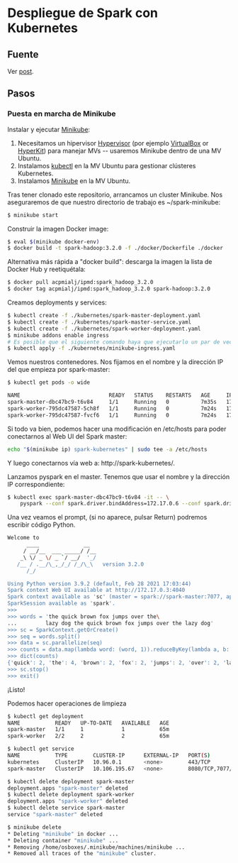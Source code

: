 # Despliegue de Spark con Kubernetes

## Fuente

Ver [post](https://testdriven.io/deploying-spark-on-kubernetes).

## Pasos

### Puesta en marcha de Minikube

Instalar y ejecutar [Minikube](https://kubernetes.io/docs/setup/minikube/):

1. Necesitamos un hipervisor  [Hypervisor](https://kubernetes.io/docs/tasks/tools/install-minikube/#install-a-hypervisor) (por ejemplo [VirtualBox](https://www.virtualbox.org/wiki/Downloads) or [HyperKit](https://github.com/moby/hyperkit)) para manejar MVs -- usaremos Minikube dentro de una MV Ubuntu.
1. Instalamos [kubectl](https://kubernetes.io/docs/tasks/tools/install-kubectl/) en la MV Ubuntu para gestionar clústeres Kubernetes.
1. Instalamos [Minikube](https://github.com/kubernetes/minikube/releases) en la MV Ubuntu.

Tras tener clonado este repositorio, arrancamos un cluster Minikube. Nos aseguraremos de que nuestro directorio de trabajo es ~/spark-minikube:

```sh
$ minikube start
```

Construir la imagen Docker image:

```sh
$ eval $(minikube docker-env)
$ docker build -t spark-hadoop:3.2.0 -f ./docker/Dockerfile ./docker
```

Alternativa más rápida a "docker build": descarga la imagen la lista de Docker Hub y reetiquétala:
```sh
$ docker pull acpmialj/ipmd:spark_hadoop_3.2.0
$ docker tag acpmialj/ipmd:spark_hadoop_3.2.0 spark-hadoop:3.2.0
```


Creamos deployments y services:

```sh
$ kubectl create -f ./kubernetes/spark-master-deployment.yaml
$ kubectl create -f ./kubernetes/spark-master-service.yaml
$ kubectl create -f ./kubernetes/spark-worker-deployment.yaml
$ minikube addons enable ingress
# Es posible que el siguiente comando haya que ejecutarlo un par de veces, tarda
$ kubectl apply -f ./kubernetes/minikube-ingress.yaml
```

Vemos nuestros contenedores. Nos fijamos en el nombre y la dirección IP del que empieza por spark-master:
```sh
$ kubectl get pods -o wide

NAME                            READY   STATUS    RESTARTS   AGE     IP           NODE       NOMINATED NODE   READINESS GATES
spark-master-dbc47bc9-t6v84     1/1     Running   0          7m35s   172.17.0.6   minikube   <none>           <none>
spark-worker-795dc47587-5ch8f   1/1     Running   0          7m24s   172.17.0.9   minikube   <none>           <none>
spark-worker-795dc47587-fvcf6   1/1     Running   0          7m24s   172.17.0.7   minikube   <none>           <none>
```

Si todo va bien, podemos hacer una modificación en /etc/hosts para poder conectarnos al Web UI del Spark master:
```sh
echo "$(minikube ip) spark-kubernetes" | sudo tee -a /etc/hosts
```
Y luego conectarnos vía web a: http://spark-kubernetes/. 

Lanzamos pyspark en el master. Tenemos que usar el nombre y la dirección IP correspondiente:

```sh
$ kubectl exec spark-master-dbc47bc9-t6v84 -it -- \
    pyspark --conf spark.driver.bindAddress=172.17.0.6 --conf spark.driver.host=172.17.0.6
```

Una vez veamos el prompt, (si no aparece, pulsar Return) podremos escribir código Python.

```sh
Welcome to
      ____              __
     / __/__  ___ _____/ /__
    _\ \/ _ \/ _ `/ __/  '_/
   /__ / .__/\_,_/_/ /_/\_\   version 3.2.0
      /_/

Using Python version 3.9.2 (default, Feb 28 2021 17:03:44)
Spark context Web UI available at http://172.17.0.3:4040
Spark context available as 'sc' (master = spark://spark-master:7077, app id = app-20221118101454-0000).
SparkSession available as 'spark'.
>>>
>>> words = 'the quick brown fox jumps over the\
...         lazy dog the quick brown fox jumps over the lazy dog'
>>> sc = SparkContext.getOrCreate()
>>> seq = words.split()
>>> data = sc.parallelize(seq)
>>> counts = data.map(lambda word: (word, 1)).reduceByKey(lambda a, b: a + b).collect()
>>> dict(counts)
{'quick': 2, 'the': 4, 'brown': 2, 'fox': 2, 'jumps': 2, 'over': 2, 'lazy': 2, 'dog': 2}
>>> sc.stop()
>>> exit()
```

¡Listo!

Podemos hacer operaciones de limpieza

```sh
$ kubectl get deployment
NAME           READY   UP-TO-DATE   AVAILABLE   AGE
spark-master   1/1     1            1           65m
spark-worker   2/2     2            2           65m

$ kubectl get service
NAME           TYPE        CLUSTER-IP      EXTERNAL-IP   PORT(S)             AGE
kubernetes     ClusterIP   10.96.0.1       <none>        443/TCP             71m
spark-master   ClusterIP   10.106.195.67   <none>        8080/TCP,7077/TCP   65m

$ kubectl delete deployment spark-master
deployment.apps "spark-master" deleted
$ kubectl delete deployment spark-worker
deployment.apps "spark-worker" deleted
$ kubectl delete service spark-master
service "spark-master" deleted

$ minikube delete
* Deleting "minikube" in docker ...
* Deleting container "minikube" ...
* Removing /home/osboxes/.minikube/machines/minikube ...
* Removed all traces of the "minikube" cluster.
```
